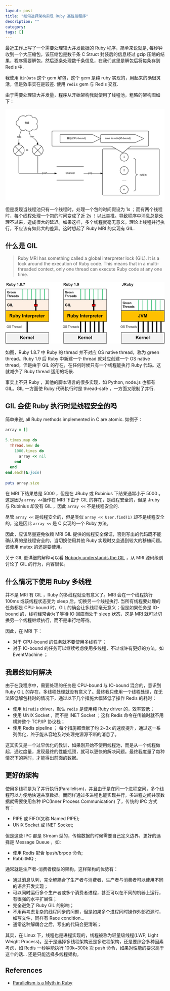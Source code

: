 ```yaml
---
layout: post
title: "如何选择架构实现 Ruby 高性能程序"
description: ""
category:
tags: []
---
```


最近工作上写了一个需要处理较大并发数据的 Ruby 程序，简单来说就是, 每秒钟收到一个大压缩包，该压缩包是数千条 C Struct 封装后的信息经过 gzip 压缩的结果，程序需要解包，然后逐条处理数千条信息，在我们这里是解包后将每条存到 Redis 中.

我使用 `BinData` 这个 gem 解包，这个 gem 是纯 ruby 实现的，用起来的确很灵活，但是效率实在是较差. 使用 `redis` gem 与 Redis 交互.

由于需要处理较大并发量，程序从开始架构我就使用了线程池，粗略的架构图如下：

![drawing](/assets/images/my_architecture.png)

但是发现当线程池只有一个线程时，处理一个包的时间假设为 1s ；而有两个线程时，每个线程处理一个包的时间变成了近 2s ！以此类推。导致程序中消息总是处理不过来，造成很大的延迟。如果这样，多个线程就毫无意义。理论上线程并行执行，不应该有如此大的差异。这时想起了 Ruby MRI 的实现有 GIL.

什么是 GIL
-------
> Ruby MRI has something called a global interpreter lock (GIL). It is a lock around the execution of Ruby code. This means that in a multi-threaded context, only one thread can execute Ruby code at any one time.

![Ruby GIL](/assets/images/ruby-gil.png)

如图，Ruby 1.8.7 中 Ruby 的 thread 并不对应 OS native thread，称为 green thread。Ruby 1.9 后 Ruby 中新建一个 thread 就对应创建一个 OS native thread，但是由于 GIL 的存在，在任何时候只有一个线程能执行 Ruby 代码。这就减少了 Ruby thread 适用的场景.

事实上不只 Ruby ，其他的脚本语言的很多实现，如 Python, node.js 也都有 GIL。GIL 一方面使 Ruby 代码执行时是 thread-safe ，一方面又限制了并行.

GIL 会使 Ruby 执行时是线程安全的吗
-------
简单来说, all Ruby methods implemented in C are atomic. 如例子：

```ruby
array = []

5.times.map do
  Thread.new do
    1000.times do
      array << nil
    end
  end
end.each(&:join)

puts array.size
```

在 MRI 下结果总是 5000 ，但是在 JRuby 或 Rubinius 下结果通常小于 5000 。这是因为 `array <<`操作在 MRI 下由于 GIL 的存在，是线程安全的，但是 Jruby 与 Rubinius 却没有 GIL ，因此 `array <<` 不是线程安全的.

尽管 `array <<` 是线程安全的，但是类似 `array << User.find(1)` 却不是线程安全的，这是因此 `array <<` 是 C 实现的一个 Ruby 方法。

因此，应该尽量避免依赖 MRI GIL 提供的线程安全保证，否则写出的代码既不能确认真的是线程安全的，当切换使用其他 Ruby 实现时又会遇到较大的移植问题。该使用 mutex 的还是要使用。

关于 GIL 更详细的解释可以看 [Nobody understands the GIL](http://www.jstorimer.com/blogs/workingwithcode/8085491-nobody-understands-the-gil) ，从 MRI 源码级别讨论了 GIL 的行为，内容很长。

什么情况下使用 Ruby 多线程
-------
  并不是 MRI 有 GIL ，Ruby 的多线程就没有意义了。MRI 会在一个线程执行 100ms 或该线程状态变为 sleep 后，切换另一个线程执行. 当所有线程要处理的任务都是 CPU-bound 时，GIL 的确会让多线程毫无意义；但是如果任务是 IO-bound 的，线程经常会为了等待 IO 回应而处于 sleep 状态，这是 MRI 就可以切换另一个线程继续执行，而不是串行地等待。

因此，在 MRI 下：

- 对于 CPU-bound 的任务就不要使用多线程了；
- 对于 IO-bound 的任务可以继续考虑使用多线程，不过或许有更好的方法，如 EventMachine ；

我最终如何解决
-------
由于在我程序中，需要处理的任务是 CPU-bound 与 IO-bound 混合的，意识到 Ruby GIL 的存在，多线程处理就没有意义了。最终我只使用一个线程处理，在无法降低解包耗时的情况下，通过以下几个措施大幅降低了操作 Redis 的耗时：

- 使用 `hiredis` driver，默认 `redis` 是使用纯 Ruby driver 的，效率较低；
- 使用 UNIX Socket ，而不是 INET Socket ；这样 Redis 命令在传输时就不用横跨整个 TCP/IP 协议栈；
- 使用 Redis pipeline ；
每个措施都贡献了约 2~3x 的速度提升，通过这一系列优化，终于能从容地及时处理完源源不断的消息了。

这其实又是一个过早优化的教训，如果刚开始不使用线程池，而是从一个线程做起，通过度量，发现最终的性能瓶颈，就可以更快的解决问题。最终我度量了每种情况下的耗时，才能得出前面的数据。

更好的架构
-------
使用多线程是为了并行执行(Parallelism)，并且由于是在同一个进程空间，多个线程可以方便地快速共享数据。而同样通过多进程也能实现并行，多进程之间共享数据就需要使用各种 IPC(Inner Process Communication) 了，传统的 IPC 方式有：

- PIPE 或 FIFO(又称 Named PIPE);
- UNIX Socket 或 INET Socket;

但是这些 IPC 都是 Stream 型的，传输数据的时候需要自己定义边界，更好的选择是 Message Queue ，如:

- 使用 Redis 配合 lpush/brpop 命令;
- RabbitMQ ;

通常就是生产者-消费者模型的架构，这样架构的优势有：

- 通过消息队列，完全解耦合了生产者与消费者，生产者与消费者可以使用不同的语言开发实现；
- 可以同时运行多个生产者或多个消费者进程，甚至可以在不同的机器上运行，有很强的水平扩展性；
- 完全避免了 Ruby GIL 的影响；
- 不用再考虑复杂的线程同步的问题，但是如果多个进程同时操作外部资源时，如写文件，同样有 Race condition...
- 通常这种解耦合之后，写出的代码会更清晰；

其实，在 Linux 下，线程也是进程实现的，线程被称为轻量级线程(LWP, Light Weight Process)。至于是选择多线程架构还是多进程架构，还是要综合多种因素考虑，如 Redis 一秒钟能执行 100k~300k 次 push 命令，如果对性能的要求高于这个的话... 还是只能选择多线程架构。

References
-------
- [Parallelism is a Myth in Ruby](https://www.igvita.com/2008/11/13/concurrency-is-a-myth-in-ruby/)

